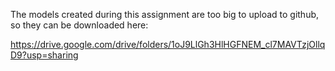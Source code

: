 The models created during this assignment are too big to upload to github, so they can be downloaded here:

https://drive.google.com/drive/folders/1oJ9LlGh3HlHGFNEM_cl7MAVTzjOllqD9?usp=sharing
